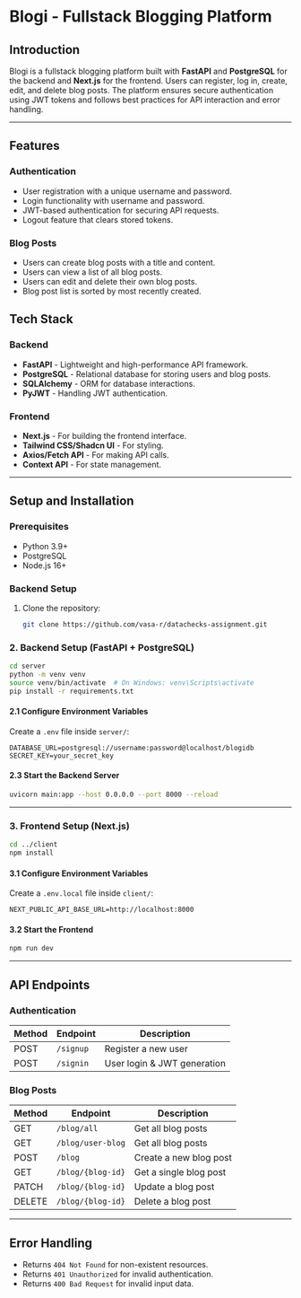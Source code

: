 # Blogi - Fullstack Blogging Platform

## Introduction

Blogi is a fullstack blogging platform built with **FastAPI** and **PostgreSQL** for the backend and **Next.js** for the frontend. Users can register, log in, create, edit, and delete blog posts. The platform ensures secure authentication using JWT tokens and follows best practices for API interaction and error handling.

---

## Features

### Authentication

- User registration with a unique username and password.
- Login functionality with username and password.
- JWT-based authentication for securing API requests.
- Logout feature that clears stored tokens.

### Blog Posts

- Users can create blog posts with a title and content.
- Users can view a list of all blog posts.
- Users can edit and delete their own blog posts.
- Blog post list is sorted by most recently created.

## Tech Stack

### Backend

- **FastAPI** - Lightweight and high-performance API framework.
- **PostgreSQL** - Relational database for storing users and blog posts.
- **SQLAlchemy** - ORM for database interactions.
- **PyJWT** - Handling JWT authentication.

### Frontend

- **Next.js** - For building the frontend interface.
- **Tailwind CSS/Shadcn UI** - For styling.
- **Axios/Fetch API** - For making API calls.
- **Context API** - For state management.

---

## Setup and Installation

### Prerequisites

- Python 3.9+
- PostgreSQL
- Node.js 16+

### Backend Setup

1. Clone the repository:
   ```sh
   git clone https://github.com/vasa-r/datachecks-assignment.git
   ```

### **2. Backend Setup (FastAPI + PostgreSQL)**

```bash
cd server
python -m venv venv
source venv/bin/activate  # On Windows: venv\Scripts\activate
pip install -r requirements.txt
```

#### **2.1 Configure Environment Variables**

Create a `.env` file inside `server/`:

```env
DATABASE_URL=postgresql://username:password@localhost/blogidb
SECRET_KEY=your_secret_key
```

#### **2.3 Start the Backend Server**

```bash
uvicorn main:app --host 0.0.0.0 --port 8000 --reload
```

---

### **3. Frontend Setup (Next.js)**

```bash
cd ../client
npm install
```

#### **3.1 Configure Environment Variables**

Create a `.env.local` file inside `client/`:

```env
NEXT_PUBLIC_API_BASE_URL=http://localhost:8000
```

#### **3.2 Start the Frontend**

```bash
npm run dev
```

---

## API Endpoints

### Authentication

| Method | Endpoint  | Description                 |
| ------ | --------- | --------------------------- |
| POST   | `/signup` | Register a new user         |
| POST   | `/signin` | User login & JWT generation |

### Blog Posts

| Method | Endpoint          | Description            |
| ------ | ----------------- | ---------------------- |
| GET    | `/blog/all`       | Get all blog posts     |
| GET    | `/blog/user-blog` | Get all blog posts     |
| POST   | `/blog`           | Create a new blog post |
| GET    | `/blog/{blog-id}` | Get a single blog post |
| PATCH  | `/blog/{blog-id}` | Update a blog post     |
| DELETE | `/blog/{blog-id}` | Delete a blog post     |

---

## Error Handling

- Returns `404 Not Found` for non-existent resources.
- Returns `401 Unauthorized` for invalid authentication.
- Returns `400 Bad Request` for invalid input data.
